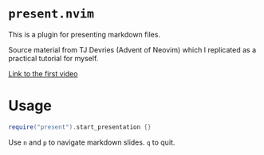 # `present.nvim`

This is a plugin for presenting markdown files.

Source material from TJ Devries (Advent of Neovim) which I replicated as a
practical tutorial for myself. 

[Link to the first video](https://youtu.be/VGid4aN25iI?si=797jaI2L_jlLAs4_)

# Usage

```lua
require("present").start_presentation {}
```
Use `n` and `p` to navigate markdown slides. `q` to quit.
